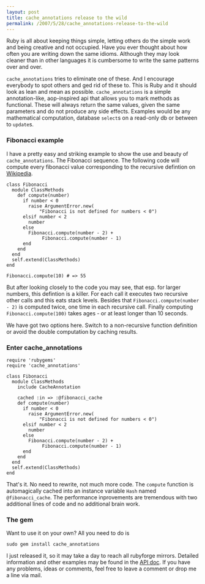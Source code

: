 ```yaml
---
layout: post
title: cache_annotations release to the wild
permalink: /2007/5/28/cache_annotations-release-to-the-wild
---
```

Ruby is all about keeping things simple, letting others do the simple work and
being creative and not occupied. Have you ever thought about how often you are
writing down the same idioms. Although they may look cleaner than in other
languages it is cumbersome to write the same patterns over and over.

`cache_annotations` tries to eliminate one of these. And I encourage everybody
to spot others and ged rid of these to. This is Ruby and it should look as lean
and mean as possible. `cache_annotations` is a simple annotation-like,
aop-inspired api that allows you to mark methods as functional. These will
always return the same values, given the same parameters and do not produce any
side effects. Examples would be any mathematical computation, database `select`s
on a read-only db or between to `update`s.

### Fibonacci example

I have a pretty easy and striking example to show the use and beauty of
`cache_annotations`. The Fibonacci sequence. The following code will compute
every fibonacci value corresponding to the recursive defintion on
[Wikipedia](http://en.wikipedia.org/wiki/Fibonacci_number).

    class Fibonacci
      module ClassMethods
        def compute(number)
          if number < 0
            raise ArgumentError.new(
                "Fibonacci is not defined for numbers < 0")
          elsif number < 2
            number
          else
            Fibonacci.compute(number - 2) +
                 Fibonacci.compute(number - 1)
          end
        end
      end
      self.extend(ClassMethods)
    end

    Fibonacci.compute(10) # => 55

But after looking closely to the code you may see, that esp. for larger numbers,
this defintion is a killer. For each call it executes two recursive other calls
and this eats stack levels. Besides that `Fibonacci.compute(number - 2)` is
computed twice, one time in each recursive call. Finally computing
`Fibonacci.compute(100)` takes ages - or at least longer than 10 seconds.

We have got two options here. Switch to a non-recursive function definition or
avoid the double computation by caching results.

### Enter cache_annotations

    require 'rubygems'
    require 'cache_annotations'

    class Fibonacci
      module ClassMethods
        include CacheAnnotation

        cached :in => :@fibonacci_cache
        def compute(number)
          if number < 0
            raise ArgumentError.new(
                "Fibonacci is not defined for numbers < 0")
          elsif number < 2
            number
          else
            Fibonacci.compute(number - 2) +
                 Fibonacci.compute(number - 1)
          end
        end
      end
      self.extend(ClassMethods)
    end

That's it. No need to rewrite, not much more code. The `compute` function is
automagically cached into an instance variable `Hash` named `@fibonacci_cache`.
The performance inprovements are tremendous with two additional lines of code
and no additional brain work.

### The gem

Want to use it on your own? All you need to do is

    sudo gem install cache_annotations

I just released it, so it may take a day to reach all rubyforge mirrors.
Detailed information and other examples may be found in the [API
doc](http://contextr.rubyforge.org/cache_annotations/rdoc/). If you have any
problems, ideas or comments, feel free to leave a comment or drop me a line via
mail.
